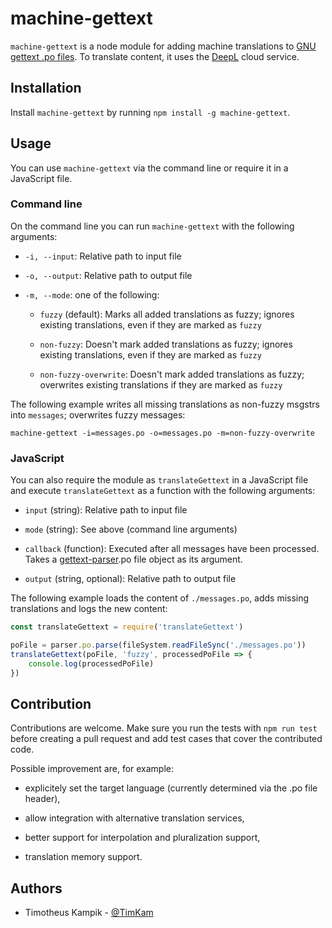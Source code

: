 # machine-gettext
``machine-gettext`` is a node module for adding machine translations to [GNU gettext .po files](https://www.gnu.org/software/gettext/manual/html_node/PO-Files.html).
To translate content, it uses the [DeepL](https://www.deepl.com/translator) cloud service.

## Installation
Install ``machine-gettext`` by running ``npm install -g machine-gettext``.

## Usage
You can use ``machine-gettext`` via the command line or require it in a JavaScript file.

### Command line
On the command line you can run ``machine-gettext`` with the following arguments:

* ``-i, --input``: Relative path to input file

* ``-o, --output``: Relative path to output file

* ``-m, --mode``: one of the following:

    *  ``fuzzy`` (default): Marks all added translations as fuzzy; ignores existing translations, even if they are marked as ``fuzzy``

    *  ``non-fuzzy``: Doesn't mark added translations as fuzzy; ignores existing translations, even if they are marked as ``fuzzy``

    * ``non-fuzzy-overwrite``:  Doesn't mark added translations as fuzzy; overwrites existing translations if they are marked as ``fuzzy``

The following example writes all missing translations as non-fuzzy msgstrs into ``messages``; overwrites fuzzy messages:

```
machine-gettext -i=messages.po -o=messages.po -m=non-fuzzy-overwrite
```

### JavaScript
You can also require the module as ``translateGettext`` in a JavaScript file and execute ``translateGettext`` as a function with the following arguments:

* ``input`` (string): Relative path to input file

* ``mode`` (string): See above (command line arguments)

* ``callback`` (function): Executed after all messages have been processed. Takes a [gettext-parser](https://github.com/smhg/gettext-parser).po file object as its argument.

* ``output`` (string, optional): Relative path to output file 

The following example loads the content of ``./messages.po``, adds missing translations and logs the new content:

```JavaScript
const translateGettext = require('translateGettext')

poFile = parser.po.parse(fileSystem.readFileSync('./messages.po'))
translateGettext(poFile, 'fuzzy', processedPoFile => {
    console.log(processedPoFile)
})
```

## Contribution
Contributions are welcome.
Make sure you run the tests with ``npm run test`` before creating a pull request and add test cases that cover the contributed code.

Possible improvement are, for example:

* explicitely set the target language (currently determined via the .po file header),

* allow integration with alternative translation services,

* better support for interpolation and pluralization support,

* translation memory support.

## Authors

* Timotheus Kampik - [@TimKam](https://github.com/TimKam)

